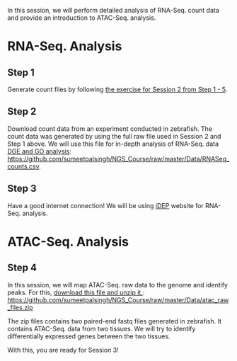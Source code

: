 In this session, we will perform detailed analysis of RNA-Seq. count data and provide an introduction to ATAC-Seq. analysis. 

RNA-Seq. Analysis
==================================

Step 1
---------
Generate count files by following [the exercise for Session 2 from Step 1 - 5](https://github.com/sumeetpalsingh/NGS_Course/blob/master/Exercises/Session2_Exercise.md). 

Step 2
--------
Download count data from an experiment conducted in zebrafish. The count data was generated by using the full raw file used in Session 2 and Step 1 above. We will use this file for in-depth analysis of RNA-Seq. data [DGE and GO analysis](https://github.com/sumeetpalsingh/NGS_Course/raw/master/Data/RNASeq_counts.csv): https://github.com/sumeetpalsingh/NGS_Course/raw/master/Data/RNASeq_counts.csv.

Step 3
--------
Have a good internet connection! We will be using [iDEP](http://bioinformatics.sdstate.edu/idep92/) website for RNA-Seq. analysis.


ATAC-Seq. Analysis
================================

Step 4
---------
In this session, we will map ATAC-Seq. raw data to the genome and identify peaks. For this, [download this file and unzip it.](https://github.com/sumeetpalsingh/NGS_Course/raw/master/Data/atac_raw_files.zip): https://github.com/sumeetpalsingh/NGS_Course/raw/master/Data/atac_raw_files.zip

The zip files contains two paired-end fastq files generated in zebrafish. It contains ATAC-Seq. data from two tissues. We will try to identify differentially expressed genes between the two tissues.

With this, you are ready for Session 3!

